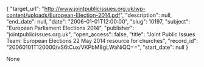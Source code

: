 {
  "target_url": "http://www.jointpublicissues.org.uk/wp-content/uploads/European-Election-2014.pdf", 
  "description": null, 
  "end_date": null, 
  "date": "2006-01-01T12:00:00", 
  "slug": 10197, 
  "subject": "European Parliament Elections 2014", 
  "publisher": "jointpublicissues.org.uk", 
  "open_access": false, 
  "title": "Joint Public Issues Team: European Elections 22 May 2014 resource for churches", 
  "record_id": "20060101T120000/vS6tCux/VKPbM8gLWaNiQQ==", 
  "start_date": null
}

None